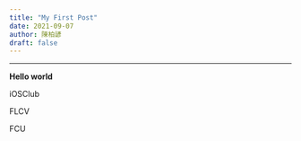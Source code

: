 ```yaml
---
title: "My First Post"
date: 2021-09-07
author: 陳柏諺
draft: false
---
```


***
**Hello world**

iOSClub

FLCV


FCU

